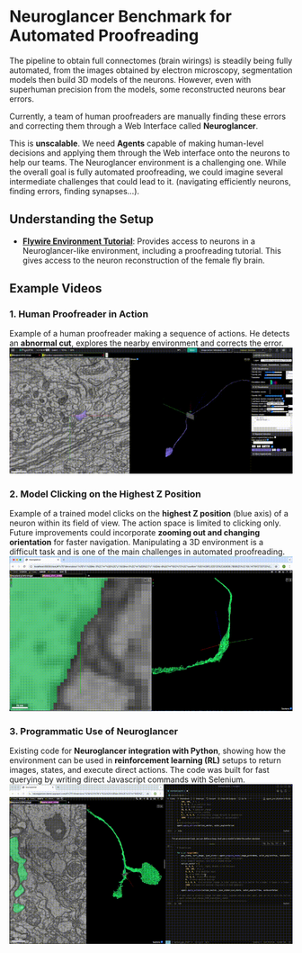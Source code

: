 # Neuroglancer Benchmark for Automated Proofreading

The pipeline to obtain full connectomes (brain wirings) is steadily being fully automated, from the images obtained by electron microscopy, segmentation models then build 3D models of the neurons. However, even with superhuman precision from the models, some reconstructed neurons bear errors. 

Currently, a team of human proofreaders are manually finding these errors and correcting them through a Web Interface called **Neuroglancer**.

This is **unscalable**. We need **Agents** capable of making human-level decisions and applying them through the Web interface onto the neurons to help our teams. The Neuroglancer environment is a challenging one. While the overall goal is fully automated proofreading, we could imagine several intermediate challenges that could lead to it. (navigating efficiently neurons, finding errors, finding synapses…).

## Understanding the Setup

- **[Flywire Environment Tutorial](https://ngl.flywire.ai/)**: Provides access to neurons in a Neuroglancer-like environment, including a proofreading tutorial. This gives access to the neuron reconstruction of the female fly brain.

## Example Videos  

### 1. Human Proofreader in Action  
Example of a human proofreader making a sequence of actions. He detects an **abnormal cut**, explores the nearby environment and corrects the error.  
[![Proofreading Video](example_videos/gifs/video_1.gif)](example_videos/gifs/video_1.gif)  

### 2. Model Clicking on the Highest Z Position  
Example of a trained model clicks on the **highest Z position** (blue axis) of a neuron within its field of view. The action space is limited to clicking only. Future improvements could incorporate **zooming out and changing orientation** for faster navigation. Manipulating a 3D environment is a difficult task and is one of the main challenges in automated proofreading.
[![Highest Z Clicker](example_videos/gifs/video_2.gif)](example_videos/gifs/video_2.gif)  

### 3. Programmatic Use of Neuroglancer  
Existing code for **Neuroglancer integration with Python**, showing how the environment can be used in **reinforcement learning (RL)** setups to return images, states, and execute direct actions. The code  was built for fast querying by writing direct Javascript commands with Selenium.
[![Neuroglancer Environment](example_videos/gifs/video_3.gif)](example_videos/gifs/video_3.gif)  
